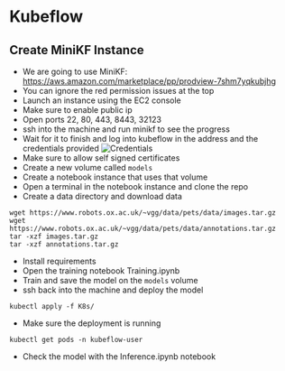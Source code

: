 # Kubeflow

## Create MiniKF Instance

- We are going to use MiniKF: <https://aws.amazon.com/marketplace/pp/prodview-7shm7yqkubjhg>
- You can ignore the red permission issues at the top
- Launch an instance using the EC2 console
- Make sure to enable public ip
- Open ports 22, 80, 443, 8443, 32123
- ssh into the machine and run minikf to see the progress
- Wait for it to finish and log into kubeflow in the address and the credentials provided
![Credentials](/images/creds.png)
- Make sure to allow self signed certificates
- Create a new volume called `models`
- Create a notebook instance that uses that volume
- Open a terminal in the notebook instance and clone the repo
- Create a data directory and download data

```
wget https://www.robots.ox.ac.uk/~vgg/data/pets/data/images.tar.gz
wget https://www.robots.ox.ac.uk/~vgg/data/pets/data/annotations.tar.gz
tar -xzf images.tar.gz
tar -xzf annotations.tar.gz
```

- Install requirements
- Open the training notebook Training.ipynb
- Train and save the model on the `models` volume
- ssh back into the machine and deploy the model

```
kubectl apply -f K8s/
```

- Make sure the deployment is running

```
kubectl get pods -n kubeflow-user
```

- Check the model with the Inference.ipynb notebook
